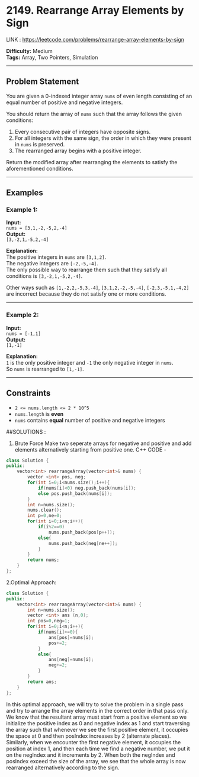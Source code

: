 # 2149. Rearrange Array Elements by Sign

LINK : https://leetcode.com/problems/rearrange-array-elements-by-sign

**Difficulty:** Medium  
**Tags:** Array, Two Pointers, Simulation

---

## Problem Statement

You are given a 0-indexed integer array `nums` of even length consisting of an equal number of positive and negative integers.

You should return the array of `nums` such that the array follows the given conditions:

1. Every consecutive pair of integers have opposite signs.
2. For all integers with the same sign, the order in which they were present in `nums` is preserved.
3. The rearranged array begins with a positive integer.

Return the modified array after rearranging the elements to satisfy the aforementioned conditions.

---

## Examples

### Example 1:

**Input:**  
`nums = [3,1,-2,-5,2,-4]`  
**Output:**  
`[3,-2,1,-5,2,-4]`  

**Explanation:**  
The positive integers in `nums` are `[3,1,2]`.  
The negative integers are `[-2,-5,-4]`.  
The only possible way to rearrange them such that they satisfy all conditions is `[3,-2,1,-5,2,-4]`.

Other ways such as `[1,-2,2,-5,3,-4]`, `[3,1,2,-2,-5,-4]`, `[-2,3,-5,1,-4,2]` are incorrect because they do not satisfy one or more conditions.

---

### Example 2:

**Input:**  
`nums = [-1,1]`  
**Output:**  
`[1,-1]`  

**Explanation:**  
`1` is the only positive integer and `-1` the only negative integer in `nums`.  
So `nums` is rearranged to `[1,-1]`.

---

## Constraints

- `2 <= nums.length <= 2 * 10^5`
- `nums.length` is **even**
- `nums` contains **equal** number of positive and negative integers


##SOLUTIONS :
1. Brute Force 
Make two seperate arrays for negative and positive and add elements alternatively starting from positive one.
C++  CODE -
```cpp
class Solution {
public:
    vector<int> rearrangeArray(vector<int>& nums) {
        vector <int> pos, neg;
        for(int i=0;i<nums.size();i++){
            if(nums[i]<0) neg.push_back(nums[i]);
            else pos.push_back(nums[i]);
        }
        int n=nums.size();
        nums.clear();
        int p=0,ne=0;
        for(int i=0;i<n;i++){
            if(i%2==0)
                nums.push_back(pos[p++]);
            else{
                nums.push_back(neg[ne++]);
            }
        }
        return nums;
    }
};
```

2.Optimal Approach:
```cpp
class Solution {
public:
    vector<int> rearrangeArray(vector<int>& nums) {
        int n=nums.size();
        vector <int> ans (n,0);
        int pos=0,neg=1;
        for(int i=0;i<n;i++){
            if(nums[i]>=0){
                ans[pos]=nums[i];
                pos+=2;
            }
            else{
                ans[neg]=nums[i];
                neg+=2;
            }
        }
        return ans;
    }
};
```
In this optimal approach, we will try to solve the problem in a single pass and try to arrange the array elements in the correct order in that pass only.
We know that the resultant array must start from a positive element so we initialize the positive index as 0 and negative index as 1 and start traversing the array such that whenever we see the first positive element, it occupies the space at 0 and then posIndex increases by 2 (alternate places).
Similarly, when we encounter the first negative element, it occupies the position at index 1, and then each time we find a negative number, we put it on the negIndex and it increments by 2.
When both the negIndex and posIndex exceed the size of the array, we see that the whole array is now rearranged alternatively according to the sign.
